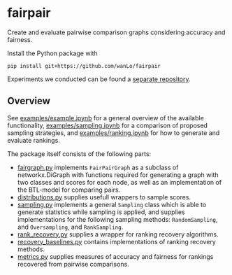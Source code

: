 # fairpair

Create and evaluate pairwise comparison graphs considering accuracy and fairness.

Install the Python package with
```
pip install git+https://github.com/wanLo/fairpair
```

Experiments we conducted can be found a [separate repository](https://github.com/wanLo/fairpair_notebooks).

## Overview

See [examples/example.ipynb](examples/example.ipynb) for a general overview of the available functionality, [examples/sampling.ipynb](examples/sampling.ipynb) for a comparison of proposed sampling strategies, and [examples/ranking.ipynb](examples/ranking.ipynb) for how to generate and evaluate rankings.

The package itself consists of the following parts:
- [fairgraph.py](fairpair/fairgraph.py) implements `FairPairGraph` as a subclass of networkx.DiGraph with functions required for generating a graph with two classes and scores for each node, as well as an implementation of the BTL-model for comparing pairs.
- [distributions.py](fairpair/distributions.py) supplies usefull wrappers to sample scores.
- [sampling.py](fairpair/sampling.py) implements a general `Sampling` class which is able to generate statistics while sampling is applied, and supplies implementations for the following sampling methods: `RandomSampling`, and `Oversampling`, and `RankSampling`.
- [rank_recovery.py](fairpair/rank_recovery.py) supplies a wrapper for ranking recovery algorithms.
- [recovery_baselines.py](fairpair/recovery_baselines.py) contains implementations of ranking recovery methods.
- [metrics.py](fairpair/metrics.py) supplies measures of accuracy and fairness for rankings recovered from pairwise comparisons.
